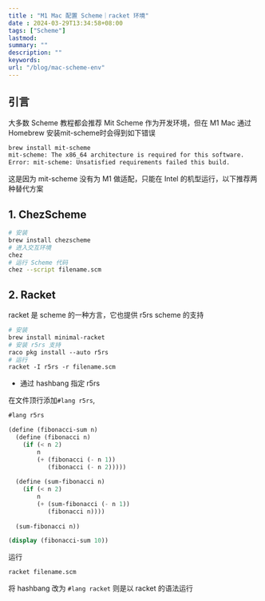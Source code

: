 ```yaml
---
title : "M1 Mac 配置 Scheme｜racket 环境"
date : 2024-03-29T13:34:58+08:00
tags: ["Scheme"]
lastmod: 
summary: ""
description: ""
keywords:
url: "/blog/mac-scheme-env"
---
```



## 引言
大多数 Scheme 教程都会推荐 Mit Scheme 作为开发环境，但在 M1 Mac 通过 Homebrew 安装mit-scheme时会得到如下错误
```bash
brew install mit-scheme
mit-scheme: The x86_64 architecture is required for this software.
Error: mit-scheme: Unsatisfied requirements failed this build.
```
这是因为 mit-scheme 没有为 M1 做适配，只能在 Intel 的机型运行，以下推荐两种替代方案

## 1. ChezScheme 
```bash
# 安装
brew install chezscheme 
# 进入交互环境
chez 
# 运行 Scheme 代码
chez --script filename.scm

```

## 2. Racket 
racket 是 scheme 的一种方言，它也提供 r5rs scheme 的支持
```sh
# 安装
brew install minimal‐racket
# 安装 r5rs 支持
raco pkg install ‐‐auto r5rs
# 运行
racket ‐I r5rs ‐r filename.scm
```

- 通过 hashbang 指定 r5rs

在文件顶行添加`#lang r5rs`, 

```scheme
#lang r5rs

(define (fibonacci-sum n)
  (define (fibonacci n)
    (if (< n 2)
        n
        (+ (fibonacci (- n 1))
           (fibonacci (- n 2)))))
  
  (define (sum-fibonacci n)
    (if (< n 2)
        n
        (+ (sum-fibonacci (- n 1))
           (fibonacci n))))
  
  (sum-fibonacci n))

(display (fibonacci-sum 10))

```

运行
```sh 
racket filename.scm
```
将 hashbang 改为 `#lang racket` 则是以 racket 的语法运行
